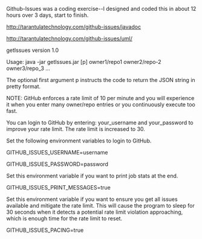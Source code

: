 Github-Issues was a coding exercise--I designed and coded this in about 12 hours over 3 days, start to finish.



http://tarantulatechnology.com/github-issues/javadoc

http://tarantulatechnology.com/github-issues/uml/


getIssues version 1.0

Usage: java -jar getIssues.jar [p] owner1/repo1 owner2/repo-2 owner3/repo_3 ...

The optional first argument p instructs the code to return the JSON string in pretty format.

NOTE: GitHub enforces a rate limit of 10 per minute and you will experience it when you enter
many owner/repo entries or you continuously execute too fast.

You can login to GitHub by entering: your_username and your_password
to improve your rate limit. The rate limit is increased to 30.

Set the following environment variables to login to GitHub.

GITHUB_ISSUES_USERNAME=username

GITHUB_ISSUES_PASSWORD=password

Set this environment variable if you want to print job stats at the end.

GITHUB_ISSUES_PRINT_MESSAGES=true

Set this environment variable if you want to ensure you get all
issues available and mitigate the rate limit. This will cause the program to sleep for 30 seconds when it
detects a potential rate limit violation approaching, which is enough time for the rate limit to reset.

GITHUB_ISSUES_PACING=true
